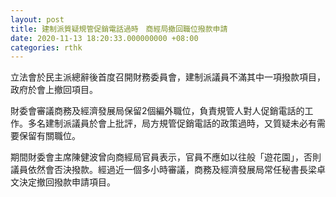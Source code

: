 ```yaml
---
layout: post
title: 建制派質疑規管促銷電話過時　商經局撤回職位撥款申請
date: 2020-11-13 18:20:33.000000000 +08:00
categories: rthk
---
```


立法會於民主派總辭後首度召開財務委員會，建制派議員不滿其中一項撥款項目，政府於會上撤回項目。

財委會審議商務及經濟發展局保留2個編外職位，負責規管人對人促銷電話的工作。多名建制派議員於會上批評，局方規管促銷電話的政策過時，又質疑未必有需要保留有關職位。

期間財委會主席陳健波曾向商經局官員表示，官員不應如以往般「遊花園」，否則議員依然會否決撥款。經過近一個多小時審議，商務及經濟發展局常任秘書長梁卓文決定撤回撥款申請項目。
